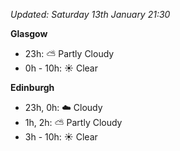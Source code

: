 *Updated: Saturday 13th January 21:30*

**Glasgow**

* 23h: :partly_sunny: Partly Cloudy
* 0h - 10h: :sunny: Clear

**Edinburgh**

* 23h, 0h: :cloud: Cloudy
* 1h, 2h: :partly_sunny: Partly Cloudy
* 3h - 10h: :sunny: Clear

